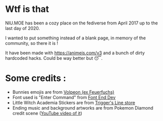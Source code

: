 # Wtf is that

NIU.MOE has been a cozy place on the fediverse from April 2017 up to the last day of 2020.

I wanted to put something instead of a blank page, in memory of the community, so there it is !

It have been made with https://animejs.com/v3 and a bunch of dirty hardcoded hacks. Could be way better but 😴.

# Some credits :
- Bunnies emojis are from [Volpeon (ex Feuerfuchs)](https://volpeon.ink/emojis/bunhd/)
- Font used is "Enter Command" from [Font End Dev](https://fontenddev.com/fonts/enter-command)
- Little Witch Academia Stickers are from [Trigger's Line store](https://store.line.me/stickershop/product/1081469)
- Ending music and background artworks are from Pokemon Diamond credit scene ([YouTube video of it](https://www.youtube.com/watch?v=GKOsbdMaw18))
